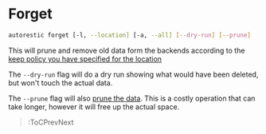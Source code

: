 # Forget

```bash
autorestic forget [-l, --location] [-a, --all] [--dry-run] [--prune]
```

This will prune and remove old data form the backends according to the [keep policy you have specified for the location](/location/forget)

The `--dry-run` flag will do a dry run showing what would have been deleted, but won't touch the actual data.

The `--prune` flag will also [prune the data](https://restic.readthedocs.io/en/latest/060_forget.html#removing-backup-snapshots). This is a costly operation that can take longer, however it will free up the actual space.

> :ToCPrevNext
